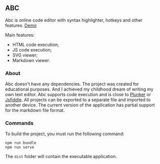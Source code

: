 ## ABC
Abc is online code editor with syntax highlighter, hotkeys and other features.
[Demo](https://nmalcev.github.io/abc/)

Main features:
- HTML code execution;
- JS code execution;
- SVG viewer;
- Markdown viewer.

### About
Abc doesn't have any dependencies. The project was created for educational purposes. And I achieved my childhood dream of writing my own text editor.
Abc supports code execution and is close to [Plunker](http://plnkr.co/) or [Jsfiddle](https://jsfiddle.net/).
All projects can be exported to a separate file and imported to another device.
The current version of the application has partial support for the markdown file format.

### Commands
To build the project, you must run the following command:
``` 
npm run bundle
npm run serve
```
The `dist` folder will contain the executable application.
